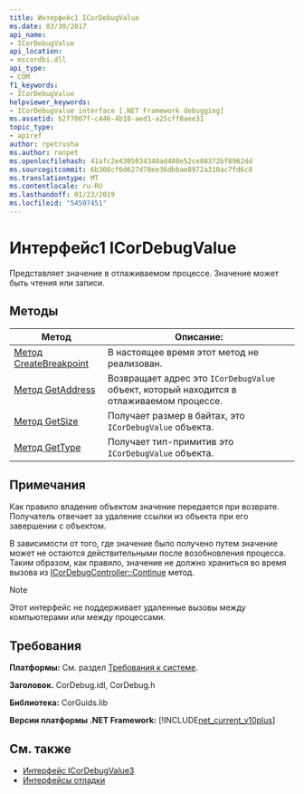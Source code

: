 ```yaml
---
title: Интерфейс1 ICorDebugValue
ms.date: 03/30/2017
api_name:
- ICorDebugValue
api_location:
- mscordbi.dll
api_type:
- COM
f1_keywords:
- ICorDebugValue
helpviewer_keywords:
- ICorDebugValue interface [.NET Framework debugging]
ms.assetid: b2f7007f-c446-4b18-aed1-a25cff8aee31
topic_type:
- apiref
author: rpetrusha
ms.author: ronpet
ms.openlocfilehash: 41afc2e4305034340ad408e52ce08372bf8962dd
ms.sourcegitcommit: 6b308cf6d627d78ee36dbbae8972a310ac7fd6c8
ms.translationtype: MT
ms.contentlocale: ru-RU
ms.lasthandoff: 01/23/2019
ms.locfileid: "54507451"
---
```

# <a name="icordebugvalue-interface1"></a>Интерфейс1 ICorDebugValue
Представляет значение в отлаживаемом процессе. Значение может быть чтения или записи.  
  
## <a name="methods"></a>Методы  
  
|Метод|Описание:|  
|------------|-----------------|  
|[Метод CreateBreakpoint](../../../../docs/framework/unmanaged-api/debugging/icordebugvalue-createbreakpoint-method.md)|В настоящее время этот метод не реализован.|  
|[Метод GetAddress](../../../../docs/framework/unmanaged-api/debugging/icordebugvalue-getaddress-method.md)|Возвращает адрес это `ICorDebugValue` объект, который находится в отлаживаемом процессе.|  
|[Метод GetSize](../../../../docs/framework/unmanaged-api/debugging/icordebugvalue-getsize-method.md)|Получает размер в байтах, это `ICorDebugValue` объекта.|  
|[Метод GetType](../../../../docs/framework/unmanaged-api/debugging/icordebugvalue-gettype-method.md)|Получает тип-примитив это `ICorDebugValue` объекта.|  
  
## <a name="remarks"></a>Примечания  
 Как правило владение объектом значение передается при возврате. Получатель отвечает за удаление ссылки из объекта при его завершении с объектом.  
  
 В зависимости от того, где значение было получено путем значение может не остаются действительными после возобновления процесса. Таким образом, как правило, значение не должно храниться во время вызова из [ICorDebugController::Continue](../../../../docs/framework/unmanaged-api/debugging/icordebugcontroller-continue-method.md) метод.  
  
> [!NOTE]
>  Этот интерфейс не поддерживает удаленные вызовы между компьютерами или между процессами.  
  
## <a name="requirements"></a>Требования  
 **Платформы:** См. раздел [Требования к системе](../../../../docs/framework/get-started/system-requirements.md).  
  
 **Заголовок.** CorDebug.idl, CorDebug.h  
  
 **Библиотека:** CorGuids.lib  
  
 **Версии платформы .NET Framework:** [!INCLUDE[net_current_v10plus](../../../../includes/net-current-v10plus-md.md)]  
  
## <a name="see-also"></a>См. также




- [Интерфейс ICorDebugValue3](../../../../docs/framework/unmanaged-api/debugging/icordebugvalue3-interface.md)
- [Интерфейсы отладки](../../../../docs/framework/unmanaged-api/debugging/debugging-interfaces.md)
